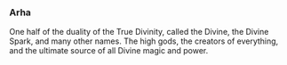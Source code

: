 ### Arha

One half of the duality of the True Divinity, called the Divine, the Divine Spark, and many other names. The high gods, the creators of everything, and the ultimate source of all Divine magic and power. 